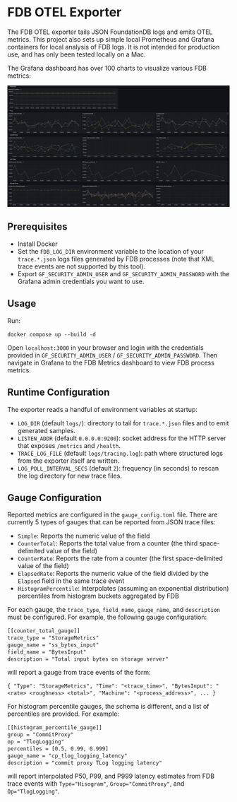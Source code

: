 # FDB OTEL Exporter

The FDB OTEL exporter tails JSON FoundationDB logs and emits OTEL metrics. This project also sets up simple local Prometheus and Grafana containers for local analysis of FDB logs. It is not intended for production use, and has only been tested locally on a Mac.

The Grafana dashboard has over 100 charts to visualize various FDB metrics:

![Example Dashboard](./GrafanaImage.png)

## Prerequisites

- Install Docker
- Set the `FDB_LOG_DIR` environment variable to the location of your `trace.*.json` logs files generated by FDB processes (note that XML trace events are not supported by this tool).
- Export `GF_SECURITY_ADMIN_USER` and `GF_SECURITY_ADMIN_PASSWORD` with the Grafana admin credentials you want to use.

## Usage

Run:

```
docker compose up --build -d
```

Open `localhost:3000` in your browser and login with the credentials provided in `GF_SECURITY_ADMIN_USER` / `GF_SECURITY_ADMIN_PASSWORD`. Then navigate in Grafana to the FDB Metrics dashboard to view FDB process metrics.

## Runtime Configuration

The exporter reads a handful of environment variables at startup:

- `LOG_DIR` (default `logs/`): directory to tail for `trace.*.json` files and to emit generated samples.
- `LISTEN_ADDR` (default `0.0.0.0:9200`): socket address for the HTTP server that exposes `/metrics` and `/health`.
- `TRACE_LOG_FILE` (default `logs/tracing.log`): path where structured logs from the exporter itself are written.
- `LOG_POLL_INTERVAL_SECS` (default `2`): frequency (in seconds) to rescan the log directory for new trace files.

## Gauge Configuration

Reported metrics are configured in the `gauge_config.toml` file. There are currently 5 types of gauges that can be reported from JSON trace files:

- `Simple`: Reports the numeric value of the field
- `CounterTotal`: Reports the total value from a counter (the third space-delimited value of the field)
- `CounterRate`: Reports the rate from a counter (the first space-delimited value of the field)
- `ElapsedRate`: Reports the numeric value of the field divided by the `Elapsed` field in the same trace event
- `HistogramPercentile`: Interpolates (assuming an exponential distribution) percentiles from histogram buckets aggregated by FDB

For each gauge, the `trace_type`, `field_name`, `gauge_name`, and `description` must be configured. For example, the following gauge configuration:

```
[[counter_total_gauge]]
trace_type = "StorageMetrics"
gauge_name = "ss_bytes_input"
field_name = "BytesInput"
description = "Total input bytes on storage server"
```

will report a gauge from trace events of the form:
```
{ "Type": "StorageMetrics", "Time": "<trace_time>", "BytesInput": "<rate> <roughness> <total>", "Machine": "<process_address>", ... }
```

For histogram percentile gauges, the schema is different, and a list of percentiles are provided. For example:

```
[[histogram_percentile_gauge]]
group = "CommitProxy"
op = "TlogLogging"
percentiles = [0.5, 0.99, 0.999]
gauge_name = "cp_tlog_logging_latency"
description = "commit proxy TLog logging latency"
```

will report interpolated P50, P99, and P999 latency estimates from FDB trace events with `Type="Hisogram"`, `Group="CommitProxy"`, and `Op="TlogLogging"`.
